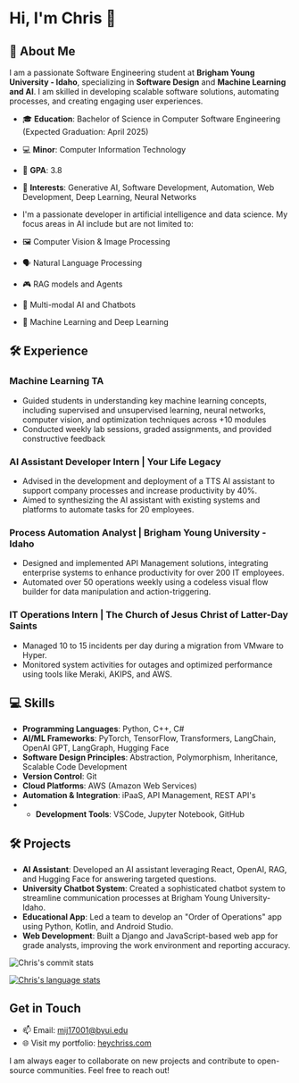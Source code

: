 # Hi, I'm Chris 👋
## 🚀 About Me

I am a passionate Software Engineering student at **Brigham Young University - Idaho**, specializing in **Software Design** and **Machine Learning and AI**. I am skilled in developing scalable software solutions, automating processes, and creating engaging user experiences.

- 🎓 **Education**: Bachelor of Science in Computer Software Engineering (Expected Graduation: April 2025)
- 💻 **Minor**: Computer Information Technology
- 🎯 **GPA**: 3.8
- 🚀 **Interests**: Generative AI, Software Development, Automation, Web Development, Deep Learning, Neural Networks

- I'm a passionate developer in artificial intelligence and data science. My focus areas in AI include but are not limited to:
- 🖼️ Computer Vision & Image Processing
- 🗣️ Natural Language Processing
- 🎮 RAG models and Agents
- 🤖 Multi-modal AI and Chatbots
- 🧠 Machine Learning and Deep Learning

## 🛠️ Experience

### Machine Learning TA
- Guided students in understanding key machine learning concepts, including supervised and unsupervised learning, neural networks, computer vision, and optimization techniques across +10 modules
- Conducted weekly lab sessions, graded assignments, and provided constructive feedback

### AI Assistant Developer Intern | Your Life Legacy
- Advised in the development and deployment of a TTS AI assistant to support company processes and increase productivity by 40%.
- Aimed to synthesizing the AI assistant with existing systems and platforms to automate tasks for 20 employees.

### Process Automation Analyst | Brigham Young University - Idaho
- Designed and implemented API Management solutions, integrating enterprise systems to enhance productivity for over 200 IT employees.
- Automated over 50 operations weekly using a codeless visual flow builder for data manipulation and action-triggering.

### IT Operations Intern | The Church of Jesus Christ of Latter-Day Saints
- Managed 10 to 15 incidents per day during a migration from VMware to Hyper.
- Monitored system activities for outages and optimized performance using tools like Meraki, AKIPS, and AWS.

## 💻 Skills

- **Programming Languages**: Python, C++, C#
- **AI/ML Frameworks**: PyTorch, TensorFlow, Transformers, LangChain, OpenAI GPT, LangGraph, Hugging Face
- **Software Design Principles**: Abstraction, Polymorphism, Inheritance, Scalable Code Development
- **Version Control**: Git
- **Cloud Platforms**: AWS (Amazon Web Services)
- **Automation & Integration**: iPaaS, API Management, REST API's
- - **Development Tools**: VSCode, Jupyter Notebook, GitHub

## 🛠️ Projects

- **AI Assistant**: Developed an AI assistant leveraging React, OpenAI, RAG, and Hugging Face for answering targeted questions.
- **University Chatbot System**: Created a sophisticated chatbot system to streamline communication processes at Brigham Young University-Idaho.
- **Educational App**: Led a team to develop an "Order of Operations" app using Python, Kotlin, and Android Studio.
- **Web Development**: Built a Django and JavaScript-based web app for grade analysts, improving the work environment and reporting accuracy.

![Chris's commit stats](https://github-readme-stats.vercel.app/api?username=HeyChriss&theme=algolia&show_icons=true)

[![Chris's language stats](https://github-readme-stats.vercel.app/api/top-langs?username=HeyChriss&hide=html,scss,stylus,blade,jupyter%20notebook,shell,batchfile,dockerfile&theme=algolia&show_icons=true)](https://github.com/HeyChriss)

## Get in Touch

- 📫 Email: [mij17001@byui.edu](mailto:mij17001@byui.edu)
- 🌐 Visit my portfolio: [heychriss.com](https://heychriss.com)

I am always eager to collaborate on new projects and contribute to open-source communities. Feel free to reach out!
